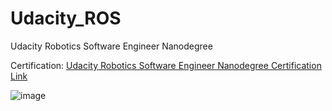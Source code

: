 # Udacity_ROS
Udacity Robotics Software Engineer Nanodegree

Certification: [ Udacity Robotics Software Engineer Nanodegree Certification Link ](confirm.udacity.com/e/a25955f8-1f60-11ee-92a0-b701df591ba1)

![image](https://github.com/KishanBillava/Udacity_ROS/assets/84302215/f8bd429e-54fe-4320-b5a0-0b0504ab9f89)
